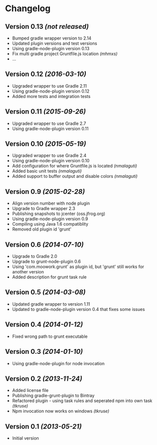 Changelog
=========

Version 0.13 *(not released)*
-----------------------------

* Bumped gradle wrapper version to 2.14
* Updated plugin versions and test versions
* Using gradle-node-plugin version 0.13
* Fix multi gradle project Gruntfile.js location _(mhmxs)_
* ...

Version 0.12 *(2016-03-10)*
---------------------------

* Upgraded wrapper to use Gradle 2.11
* Using gradle-node-plugin version 0.12
* Added more tests and integration tests

Version 0.11 *(2015-09-26)*
---------------------------

* Upgraded wrapper to use Gradle 2.7
* Using gradle-node-plugin version 0.11

Version 0.10 *(2015-05-19)*
---------------------------

* Upgraded wrapper to use Gradle 2.4
* Using gradle-node-plugin version 0.10
* Add configuration for where Gruntfile.js is located _(nmalaguti)_
* Added basic unit tests _(nmalaguti)_
* Added support to buffer output and disable colors _(nmalaguti)_

Version 0.9 *(2015-02-28)*
--------------------------

* Align version number with node plugin
* Upgrade to Gradle wrapper 2.3
* Publishing snapshots to jcenter (oss.jfrog.org)
* Using gradle-node-plugin version 0.9
* Compiling using Java 1.6 compatiblity
* Removed old plugin id 'grunt'

Version 0.6 *(2014-07-10)*
--------------------------

* Upgrade to Gradle 2.0
* Upgrade to grunt-node-plugin 0.6
* Using 'com.moowork.grunt' as plugin id, but 'grunt' still works for another version
* Added description for grunt task rule

Version 0.5 *(2014-03-08)*
--------------------------

* Updated gradle wrapper to version 1.11
* Updated to gradle-node-plugin version 0.4 that fixes some issues

Version 0.4 *(2014-01-12)*
--------------------------

* Fixed wrong path to grunt executable

Version 0.3 *(2014-01-10)*
--------------------------

* Using gradle-node-plugin for node invocation

Version 0.2 *(2013-11-24)*
--------------------------

* Added license file
* Publishing gradle-grunt-plugin to Bintray
* Refactored plugin - using task rules and seperated npm into own task _(tkruse)_
* Npm invocation now works on windows _(tkruse)_

Version 0.1 *(2013-05-21)*
--------------------------

* Initial version
